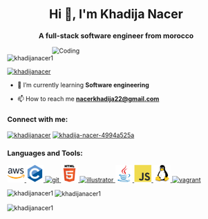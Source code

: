 <h1 align="center">Hi 👋, I'm Khadija Nacer</h1>
<h3 align="center">A full-stack software engineer from morocco</h3>
<img align="right" alt="Coding" width="400" src="https://tse1.mm.bing.net/th?id=OIP.uytM-iD56w1iTXSmWc8e6wHaEc&pid=Api&P=0">


<p align="left"> <img src="https://komarev.com/ghpvc/?username=khadijanacer1&label=Profile%20views&color=0e75b6&style=flat" alt="khadijanacer1" /> </p>

<p align="left"> <a href="https://twitter.com/khadijanacer" target="blank"><img src="https://img.shields.io/twitter/follow/khadijanacer?logo=twitter&style=for-the-badge" alt="khadijanacer" /></a> </p>

- 🌱 I’m currently learning **Software engineering**

- 📫 How to reach me **nacerkhadija22@gmail.com**

<h3 align="left">Connect with me:</h3>
<p align="left">
<a href="https://twitter.com/khadijanacer" target="blank"><img align="center" src="https://raw.githubusercontent.com/rahuldkjain/github-profile-readme-generator/master/src/images/icons/Social/twitter.svg" alt="khadijanacer" height="30" width="40" /></a>
<a href="https://linkedin.com/in/khadija-nacer-4994a525a" target="blank"><img align="center" src="https://raw.githubusercontent.com/rahuldkjain/github-profile-readme-generator/master/src/images/icons/Social/linked-in-alt.svg" alt="khadija-nacer-4994a525a" height="30" width="40" /></a>
</p>

<h3 align="left">Languages and Tools:</h3>
<p align="left"> <a href="https://aws.amazon.com" target="_blank" rel="noreferrer"> <img src="https://raw.githubusercontent.com/devicons/devicon/master/icons/amazonwebservices/amazonwebservices-original-wordmark.svg" alt="aws" width="40" height="40"/> </a> <a href="https://www.cprogramming.com/" target="_blank" rel="noreferrer"> <img src="https://raw.githubusercontent.com/devicons/devicon/master/icons/c/c-original.svg" alt="c" width="40" height="40"/> </a> <a href="https://git-scm.com/" target="_blank" rel="noreferrer"> <img src="https://www.vectorlogo.zone/logos/git-scm/git-scm-icon.svg" alt="git" width="40" height="40"/> </a> <a href="https://www.w3.org/html/" target="_blank" rel="noreferrer"> <img src="https://raw.githubusercontent.com/devicons/devicon/master/icons/html5/html5-original-wordmark.svg" alt="html5" width="40" height="40"/> </a> <a href="https://www.adobe.com/in/products/illustrator.html" target="_blank" rel="noreferrer"> <img src="https://www.vectorlogo.zone/logos/adobe_illustrator/adobe_illustrator-icon.svg" alt="illustrator" width="40" height="40"/> </a> <a href="https://www.java.com" target="_blank" rel="noreferrer"> <img src="https://raw.githubusercontent.com/devicons/devicon/master/icons/java/java-original.svg" alt="java" width="40" height="40"/> </a> <a href="https://developer.mozilla.org/en-US/docs/Web/JavaScript" target="_blank" rel="noreferrer"> <img src="https://raw.githubusercontent.com/devicons/devicon/master/icons/javascript/javascript-original.svg" alt="javascript" width="40" height="40"/> </a> <a href="https://www.linux.org/" target="_blank" rel="noreferrer"> <img src="https://raw.githubusercontent.com/devicons/devicon/master/icons/linux/linux-original.svg" alt="linux" width="40" height="40"/> </a> <a href="https://www.vagrantup.com/" target="_blank" rel="noreferrer"> <img src="https://www.vectorlogo.zone/logos/vagrantup/vagrantup-icon.svg" alt="vagrant" width="40" height="40"/> </a> </p>

<p><img align="left" src="https://github-readme-stats.vercel.app/api/top-langs?username=khadijanacer1&show_icons=true&locale=en&layout=compact" alt="khadijanacer1" /></p>

<p>&nbsp;<img align="center" src="https://github-readme-stats.vercel.app/api?username=khadijanacer1&show_icons=true&locale=en" alt="khadijanacer1" /></p>

<p><img align="center" src="https://github-readme-streak-stats.herokuapp.com/?user=khadijanacer1&" alt="khadijanacer1" /></p>
